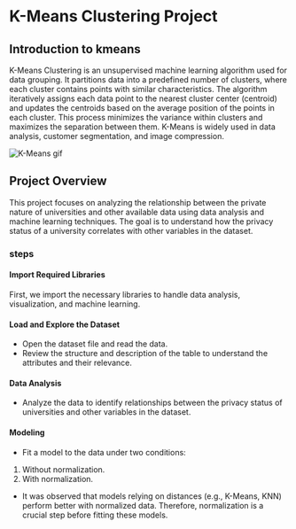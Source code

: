 # K-Means Clustering Project
## Introduction to kmeans
K-Means Clustering is an unsupervised machine learning algorithm used for data grouping. It partitions data into a predefined number of clusters, where each cluster contains points with similar characteristics. The algorithm iteratively assigns each data point to the nearest cluster center (centroid) and updates the centroids based on the average position of the points in each cluster. This process minimizes the variance within clusters and maximizes the separation between them. K-Means is widely used in data analysis, customer segmentation, and image compression.

![K-Means gif](https://assets.blog.code-specialist.com/k_means_animation_6cdd31d106.gif)

## Project Overview
 This project focuses on analyzing the relationship between the private nature of universities and other available data using data analysis and machine learning techniques. The goal is to understand how the privacy status of a university correlates with other variables in the dataset.
### steps
#### Import Required Libraries
First, we import the necessary libraries to handle data analysis, visualization, and machine learning.
#### Load and Explore the Dataset
- Open the dataset file and read the data.
- Review the structure and description of the table to understand the attributes and their relevance.
#### Data Analysis
- Analyze the data to identify relationships between the privacy status of universities and other variables in the dataset.
#### Modeling 
- Fit a model to the data under two conditions:
1. Without normalization.
2. With normalization.
- It was observed that models relying on distances (e.g., K-Means, KNN) perform better with normalized data. Therefore, normalization is a crucial step before fitting these models.


 
